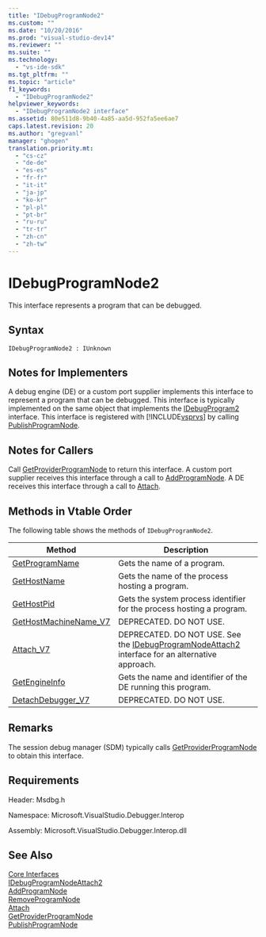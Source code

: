 ```yaml
---
title: "IDebugProgramNode2"
ms.custom: ""
ms.date: "10/20/2016"
ms.prod: "visual-studio-dev14"
ms.reviewer: ""
ms.suite: ""
ms.technology: 
  - "vs-ide-sdk"
ms.tgt_pltfrm: ""
ms.topic: "article"
f1_keywords: 
  - "IDebugProgramNode2"
helpviewer_keywords: 
  - "IDebugProgramNode2 interface"
ms.assetid: 80e511d8-9b40-4a85-aa5d-952fa5ee6ae7
caps.latest.revision: 20
ms.author: "gregvanl"
manager: "ghogen"
translation.priority.mt: 
  - "cs-cz"
  - "de-de"
  - "es-es"
  - "fr-fr"
  - "it-it"
  - "ja-jp"
  - "ko-kr"
  - "pl-pl"
  - "pt-br"
  - "ru-ru"
  - "tr-tr"
  - "zh-cn"
  - "zh-tw"
---
```

# IDebugProgramNode2
This interface represents a program that can be debugged.  
  
## Syntax  
  
```  
IDebugProgramNode2 : IUnknown  
```  
  
## Notes for Implementers  
 A debug engine (DE) or a custom port supplier implements this interface to represent a program that can be debugged. This interface is typically implemented on the same object that implements the [IDebugProgram2](../extensibility-debugger-reference/idebugprogram2.md) interface. This interface is registered with [!INCLUDE[vsprvs](../code-quality/includes/vsprvs_md.md)] by calling [PublishProgramNode](../extensibility-debugger-reference/idebugprogrampublisher2--publishprogramnode.md).  
  
## Notes for Callers  
 Call [GetProviderProgramNode](../extensibility-debugger-reference/idebugprogramprovider2--getproviderprogramnode.md) to return this interface. A custom port supplier receives this interface through a call to [AddProgramNode](../extensibility-debugger-reference/idebugportnotify2--addprogramnode.md). A DE receives this interface through a call to [Attach](../extensibility-debugger-reference/idebugengine2--attach.md).  
  
## Methods in Vtable Order  
 The following table shows the methods of `IDebugProgramNode2`.  
  
|Method|Description|  
|------------|-----------------|  
|[GetProgramName](../extensibility-debugger-reference/idebugprogramnode2--getprogramname.md)|Gets the name of a program.|  
|[GetHostName](../extensibility-debugger-reference/idebugprogramnode2--gethostname.md)|Gets the name of the process hosting a program.|  
|[GetHostPid](../extensibility-debugger-reference/idebugprogramnode2--gethostpid.md)|Gets the system process identifier for the process hosting a program.|  
|[GetHostMachineName_V7](../extensibility-debugger-reference/idebugprogramnode2--gethostmachinename_v7.md)|DEPRECATED. DO NOT USE.|  
|[Attach_V7](../extensibility-debugger-reference/idebugprogramnode2--attach_v7.md)|DEPRECATED. DO NOT USE. See the [IDebugProgramNodeAttach2](../extensibility-debugger-reference/idebugprogramnodeattach2.md) interface for an alternative approach.|  
|[GetEngineInfo](../extensibility-debugger-reference/idebugprogramnode2--getengineinfo.md)|Gets the name and identifier of the DE running this program.|  
|[DetachDebugger_V7](../extensibility-debugger-reference/idebugprogramnode2--detachdebugger_v7.md)|DEPRECATED. DO NOT USE.|  
  
## Remarks  
 The session debug manager (SDM) typically calls [GetProviderProgramNode](../extensibility-debugger-reference/idebugprogramprovider2--getproviderprogramnode.md) to obtain this interface.  
  
## Requirements  
 Header: Msdbg.h  
  
 Namespace: Microsoft.VisualStudio.Debugger.Interop  
  
 Assembly: Microsoft.VisualStudio.Debugger.Interop.dll  
  
## See Also  
 [Core Interfaces](../extensibility-debugger-reference/core-interfaces.md)   
 [IDebugProgramNodeAttach2](../extensibility-debugger-reference/idebugprogramnodeattach2.md)   
 [AddProgramNode](../extensibility-debugger-reference/idebugportnotify2--addprogramnode.md)   
 [RemoveProgramNode](../extensibility-debugger-reference/idebugportnotify2--removeprogramnode.md)   
 [Attach](../extensibility-debugger-reference/idebugengine2--attach.md)   
 [GetProviderProgramNode](../extensibility-debugger-reference/idebugprogramprovider2--getproviderprogramnode.md)   
 [PublishProgramNode](../extensibility-debugger-reference/idebugprogrampublisher2--publishprogramnode.md)